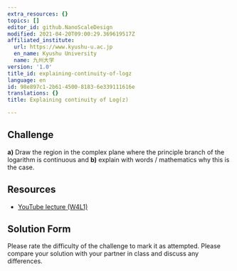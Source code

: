 ```yaml
---
extra_resources: {}
topics: []
editor_id: github.NanoScaleDesign
modified: 2021-04-20T09:00:29.369619517Z
affiliated_institute:
  url: https://www.kyushu-u.ac.jp
  en_name: Kyushu University
  name: 九州大学
version: '1.0'
title_id: explaining-continuity-of-logz
language: en
id: 98e897c1-2b61-4500-8183-6e339111616e
translations: {}
title: Explaining continuity of Log(z)

---
```


## Challenge
**a)** Draw the region in the complex plane where the principle branch of the logarithm is continuous and **b)** explain with words / mathematics why this is the case.

## Resources
- [YouTube lecture (W4L1)](https://www.youtube.com/watch?v=sv8q8obX-G8&list=PLi7yHjesblV0sSfZzWdSUXGO683n_nJdQ&index=16)


## Solution Form
Please rate the difficulty of the challenge to mark it as attempted.
Please compare your solution with your partner in class and discuss any differences.
